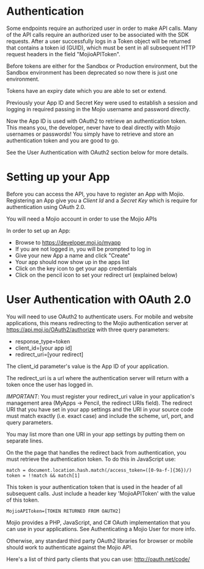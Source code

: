 
# Authentication #
Some endpoints require an authorized user in order to make API calls. 
Many of the API calls require an authorized user to be associated with the SDK requests. After a user successfully logs in a Token object will be returned that contains a token id (GUID), which must be sent in all subsequent HTTP request headers in the field "MojioAPIToken".

Before tokens are either for the Sandbox or Production environment, but the Sandbox environment has been deprecated so now there is just one environment.

Tokens have an expiry date which you are able to set or extend.

Previously your App ID and Secret Key were used to establish a session and logging in required passing in the Mojio username and password directly.

Now the App ID is used with OAuth2 to retrieve an authentication token. This means you, the developer, never have to deal directly with Mojio usernames or passwords! You simply have to retrieve and store an authentication token and you are good to go.

See the User Authentication with OAuth2 section below for more details.

# Setting up your App #
Before you can access the API, you have to register an App with Mojio. Registering an App give you a _Client Id_ and a _Secret Key_ which is require for authentication using OAuth 2.0.

You will need a Mojio account in order to use the Mojio APIs

In order to set up an App:

* Browse to https://developer.moj.io/myapp
* If you are not logged in, you will be prompted to log in
* Give your new App a name and click "Create"
* Your app should now show up in the apps list
* Click on the key icon to get your app credentials
* Click on the pencil icon to set your redirect url (explained below)

# User Authentication with OAuth 2.0 #

You will need to use OAuth2 to authenticate users. For mobile and website applications, this means redirecting to the Mojio authentication server at https://api.moj.io/OAuth2/authorize with three query parameters:

* response_type=token
* client_id=[your app id]
* redirect_uri=[your redirect]

The client_id parameter's value is the App ID of your application.

The redirect_uri is a url where the authentication server will return with a token once the user has logged in.

*IMPORTANT*: You must register your redirect_uri value in your application's management area (MyApps -> Pencil, the redirect URIs field). The redirect URI that you have set in your app settings and the URI in your source code must match exactly (i.e. exact case) and include the scheme, url, port, and query parameters. 

You may list more than one URI in your app settings by putting them on separate lines.

On the the page that handles the redirect back from authentication, you must retrieve the authentication token. To do this in JavaScript use:

```
match = document.location.hash.match(/access_token=([0-9a-f-]{36})/)
token = !!match && match[1]
```
This token is your authentication token that is used in the header of all subsequent calls. Just include a header key 'MojioAPIToken' with the value of this token.

```
MojioAPIToken=[TOKEN RETURNED FROM OAUTH2]
```

Mojio provides a PHP, JavaScript, and C# OAuth implementation that you can use in your applications. See Authenticating a Mojio User for more info.

Otherwise, any standard third party OAuth2 libraries for browser or mobile should work to authenticate against the Mojio API.

Here's a list of third party clients that you can use: http://oauth.net/code/
